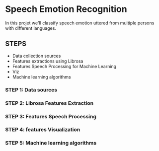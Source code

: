 # Speech Emotion Recognition
In this projet we'll classify speech emotion uttered from multiple persons with different languages.

## STEPS
- Data collection sources
- Features extractions using Librosa
- Features Speech Processing for Machine Learning
- Viz
- Machine learning algorithms
### STEP 1: Data sources


### STEP 2: Librosa Features Extraction


### STEP 3: Features Speech Processing


### STEP 4: features Visualization


### STEP 5: Machine learning algorithms
